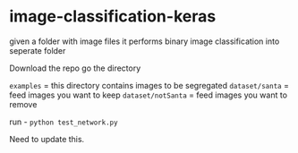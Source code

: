 # image-classification-keras
given a folder with image files it performs binary image classification into seperate folder

Download the repo go the directory

`examples` = this directory contains images to be segregated
`dataset/santa` = feed images you want to keep
`dataset/notSanta` = feed images you want to remove

run - `python test_network.py`

Need to update this.
